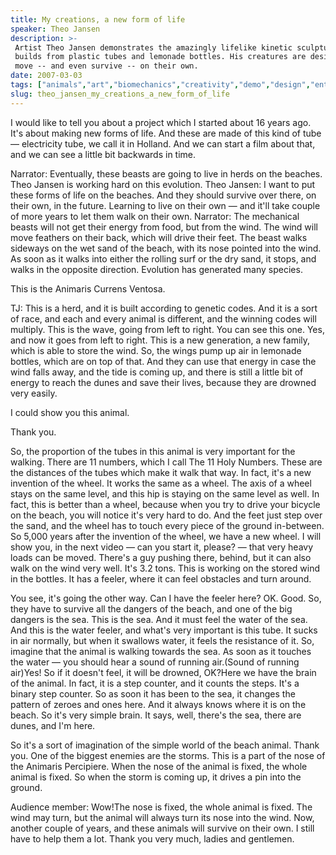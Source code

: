 ```yaml
---
title: My creations, a new form of life
speaker: Theo Jansen
description: >-
 Artist Theo Jansen demonstrates the amazingly lifelike kinetic sculptures he
 builds from plastic tubes and lemonade bottles. His creatures are designed to
 move -- and even survive -- on their own.
date: 2007-03-03
tags: ["animals","art","biomechanics","creativity","demo","design","entertainment","technology","science-and-art"]
slug: theo_jansen_my_creations_a_new_form_of_life
---
```


I would like to tell you about a project which I started about 16 years ago. It's about
making new forms of life. And these are made of this kind of tube — electricity tube, we
call it in Holland. And we can start a film about that, and we can see a little bit
backwards in time.

Narrator: Eventually, these beasts are going to live in herds on the beaches. Theo Jansen
is working hard on this evolution. Theo Jansen: I want to put these forms of life on the
beaches. And they should survive over there, on their own, in the future. Learning to live
on their own — and it'll take couple of more years to let them walk on their own. Narrator:
The mechanical beasts will not get their energy from food, but from the wind. The wind
will move feathers on their back, which will drive their feet. The beast walks sideways on
the wet sand of the beach, with its nose pointed into the wind. As soon as it walks into
either the rolling surf or the dry sand, it stops, and walks in the opposite
direction. Evolution has generated many species.

This is the Animaris Currens Ventosa.

TJ: This is a herd, and it is built according to genetic codes. And it is a sort of race,
and each and every animal is different, and the winning codes will multiply. This is the
wave, going from left to right. You can see this one. Yes, and now it goes from left to
right. This is a new generation, a new family, which is able to store the wind. So, the
wings pump up air in lemonade bottles, which are on top of that. And they can use that
energy in case the wind falls away, and the tide is coming up, and there is still a little
bit of energy to reach the dunes and save their lives, because they are drowned very
easily.

I could show you this animal.

Thank you.

So, the proportion of the tubes in this animal is very important for the walking. There
are 11 numbers, which I call The 11 Holy Numbers. These are the distances of the tubes
which make it walk that way. In fact, it's a new invention of the wheel. It works the same
as a wheel. The axis of a wheel stays on the same level, and this hip is staying on the
same level as well. In fact, this is better than a wheel, because when you try to drive
your bicycle on the beach, you will notice it's very hard to do. And the feet just step
over the sand, and the wheel has to touch every piece of the ground in-between. So 5,000
years after the invention of the wheel, we have a new wheel. I will show you, in the next
video — can you start it, please? — that very heavy loads can be moved. There's a guy
pushing there, behind, but it can also walk on the wind very well. It's 3.2 tons. This is
working on the stored wind in the bottles. It has a feeler, where it can feel obstacles
and turn around.

You see, it's going the other way. Can I have the feeler here? OK. Good. So, they have to
survive all the dangers of the beach, and one of the big dangers is the sea. This is the
sea. And it must feel the water of the sea. And this is the water feeler, and what's very
important is this tube. It sucks in air normally, but when it swallows water, it feels the
resistance of it. So, imagine that the animal is walking towards the sea. As soon as it
touches the water — you should hear a sound of running air.(Sound of running air)Yes! So
if it doesn't feel, it will be drowned, OK?Here we have the brain of the animal. In fact,
it is a step counter, and it counts the steps. It's a binary step counter. So as soon it
has been to the sea, it changes the pattern of zeroes and ones here. And it always knows
where it is on the beach. So it's very simple brain. It says, well, there's the sea, there
are dunes, and I'm here.

So it's a sort of imagination of the simple world of the beach animal. Thank you. One of the
biggest enemies are the storms. This is a part of the nose of the Animaris Percipiere.
When the nose of the animal is fixed, the whole animal is fixed. So when the storm is
coming up, it drives a pin into the ground.

Audience member: Wow!The nose is fixed, the whole animal is fixed. The wind may turn, but
the animal will always turn its nose into the wind. Now, another couple of years, and
these animals will survive on their own. I still have to help them a lot. Thank you very
much, ladies and gentlemen.

<!--
ad_duration=3.33
event="TED2007"
external_start_time=0
has_talk_citation=0
intro_duration=11.82
is_subtitle_required="False"
is_talk_featured="True"
language="en"
language_swap="False"
native_language="en"
number_of_related_talks=6
number_of_speakers=1
number_of_subtitled_videos=32
number_of_tags=9
number_of_talk_download_languages=32
number_of_talk_more_resources=2
number_of_talk_recommendations=0
number_of_talks_take_actions=1
post_ad_duration=0.83
published_timestamp="2007-09-06 10:00:00"
recording_date="2007-03-03"
speaker_description="Artist"
speaker_is_published=1
speaker_name="Theo Jansen"
talk_name="My creations, a new form of life"
talks_tags=["animals","art","biomechanics","creativity","demo","design","entertainment","technology","science-and-art"]
url_photo_speaker="https://pe.tedcdn.com/images/ted/15348_254x191.jpg"
url_photo_talk="https://pe.tedcdn.com/images/ted/46a98f6d94683e2bd773aaaa528f8a6c49dea91f_1600x1200.jpg"
url_webpage="https://www.ted.com/talks/theo_jansen_my_creations_a_new_form_of_life"
video_type_name="TED Stage Talk"
-->